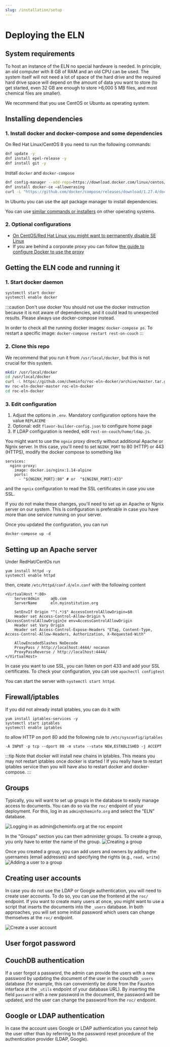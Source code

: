 ```yaml
---
slug: /installation/setup
---
```


# Deploying the ELN

## System requirements

To host an instance of the ELN no special hardware is needed. In principle, an old computer with 8 GB of RAM and an old CPU can be used.
The system itself will not need a lot of space of the hard drive and the required hard drive space will depend on the amount of data you want to store (to get started, even 32 GB are enough to store >6,000 5 MB files, and most chemical files are smaller).

We recommend that you use CentOS or Ubuntu as operating system.

## Installing dependencies

### 1. Install docker and docker-compose and some dependencies

On Red Hat Linux/CentOS 8 you need to run the following commands:

```bash
dnf update -y
dnf install epel-release -y
dnf install git -y
```

Install `docker` and `docker-compose`

```bash
dnf config-manager --add-repo=https://download.docker.com/linux/centos/docker-ce.repo
dnf install docker-ce –allowerasing
curl -L "https://github.com/docker/compose/releases/download/1.27.4/docker-compose-$(uname -s)-$(uname -m)" -o /usr/local/bin/docker-compose
```

In Ubuntu you can use the apt package manager to install dependencies.

You can use [similar commands or installers](https://nodejs.org/en/download/) on other operating systems.

### 2. Optional configurations

- [On CentOS/Red Hat Linux you might want to permanently disable SE Linux](https://www.rootusers.com/how-to-enable-or-disable-selinux-in-centos-rhel-7/)
- If you are behind a corporate proxy you can follow [the guide to configure Docker to use the proxy](https://docs.docker.com/engine/admin/systemd/#/http-proxy)

## Getting the ELN code and running it

### 1. Start docker daemon

```bash
systemctl start docker
systemctl enable docker
```

:::caution Don't use docker
You should not use the docker instruction because it is not aware of dependencies, and it could lead to unexpected results. Please always use docker-compose instead.

In order to check all the running docker images: `docker-compose ps`. To restart a specific image: `docker-compose restart rest-on-couch`
:::

### 2. Clone this repo

We recommend that you run it from `/usr/local/docker`, but this is not crucial for this system.

```bash
mkdir /usr/local/docker
cd /usr/local/docker
curl -L https://github.com/cheminfo/roc-eln-docker/archive/master.tar.gz | tar xz
mv roc-eln-docker-master roc-eln-docker
cd roc-eln-docker
```

### 3. Edit configuration

1. Adjust the options in `.env`. Mandatory configuration options have the value `REPLACEME`
2. Optional: edit `flavor-builder-config.json` to configure home page
3. If LDAP configuration is needed, edit `rest-on-couch/home/ldap.js`.

You might want to use the `ngnix` proxy directly without additional Apache or Ngnix server. In this case, you'll need to set `NGINX_PORT` to 80 (HTTP) or 443 (HTTPS), modify the docker compose to something like

```
services:
  nginx-proxy:
    image: docker.io/nginx:1.14-alpine
    ports:
      - "${NGINX_PORT}:80" # or  "${NGINX_PORT}:433"
```

and the `ngnix` configuration to read the SSL certificates in case you use SSL.

If you do not make these changes, you'll need to set up an Apache or Ngnix server on our system. This is configuration is preferable in case you have more than one service running on your server.

Once you updated the configuration, you can run 

```
docker-compose up -d
```

## Setting up an Apache server

Under RedHat/CentOs run

```
yum install httpd -y
systemctl enable httpd
```

then, create `/etc/httpd/conf.d/eln.conf` with the following content

```
<VirtualHost *:80>
    ServerAdmin     a@b.com
    ServerName      eln.myinstitution.org

    SetEnvIf Origin "^(.*)$" AccessControlAllowOrigin=$0
    Header set Access-Control-Allow-Origin %{AccessControlAllowOrigin}e env=AccessControlAllowOrigin
    Header set Vary Origin
    Header set Access-Control-Expose-Headers "ETag, Content-Type, Access-Control-Allow-Headers, Authorization, X-Requested-With"

    AllowEncodedSlashes NoDecode
    ProxyPass / http://localhost:4444/ nocanon
    ProxyPassReverse / http://localhost:4444/
</VirtualHost>
```

In case you want to use SSL, you can listen on port 433 and add your SSL certificates. To check your configuration, you can use `apachectl configtest`

You can start the server with `systemctl start httpd`.

## Firewall/iptables

If you did not already install iptables, you can do it with

```
yum install iptables-services -y
systemctl start iptables
systemctl enable iptables
```

to allow HTTP on port 80 add the following rule to `/etc/sysconfig/iptables`

```
-A INPUT -p tcp --dport 80 -m state --state NEW,ESTABLISHED -j ACCEPT
```

:::tip
Note that docker will install new chains in iptables. This means you may not restart iptables once docker is started ! If you really have to restart iptables service then you will have also to restart docker and docker-compose.
:::

## Groups

Typically, you will want to set up groups in the database to easily manage access to documents. You can do so via the `roc/` endpoint of your deployment.
For this, log in as `admin@cheminfo.org` and select the "ELN" database.

![Logging in as admin@cheminfo.org at the roc enpoint](logging_in_as_admin.gif)

In the "Groups" section you can then administer groups. To create a group, you only have to enter the name of the group.
![Creating a group](creating_a_group.gif)

Once you created a group, you can add users and owners by adding the usernames (email addresses) and specifying the rights (e.g., `read, write`)
![Adding a user to a group](adding_user_to_group.gif)

## Creating user accounts

In case you do not use the LDAP or Google authentication, you will need to create user accounts. To do so, you can use the frontend at the `roc/` endpoint. If you want to create many users at once, you might want to use a script that inserts the documents into the `_users` database. In both approaches, you will set some initial password which users can change themselves at the `roc/` endpoint.

![Create a user account](create_a_user_account.gif)

## User forgot password

## CouchDB authentication

If a user forgot a password, the admin can provide the users with a new password by updating the document of the user in the couchdb `_users` database (for example, this can conveniently be done from the Fauxton interface at the `_utils` endpoint of your database URL). By inserting the field `password` with a new password in the document, the password will be updated, and the user can change the password from the `roc/` endpoint.

## Google or LDAP authentication

In case the account uses Google or LDAP authentication you cannot help the user other than by referring to the password reset procedure of the authentication provider (LDAP, Google).
